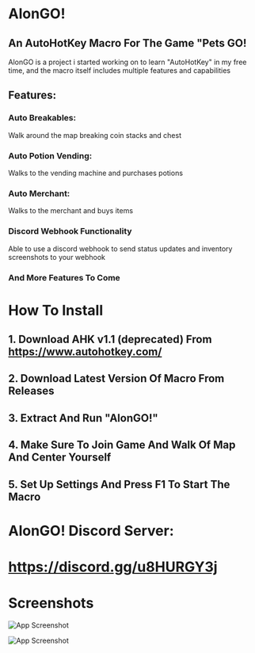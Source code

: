 # AlonGO!
## An AutoHotKey Macro For The Game "Pets GO!

AlonGO is a project i started working on to learn "AutoHotKey" in my free time, and the macro itself includes multiple features and capabilities
## Features:
### Auto Breakables:
Walk around the map breaking coin stacks and chest
### Auto Potion Vending:
Walks to the vending machine and purchases potions
### Auto Merchant:
Walks to the merchant and buys items
### Discord Webhook Functionality
Able to use a discord webhook to send status updates and inventory screenshots
to your webhook
### And More Features To Come


# How To Install
## 1. Download AHK v1.1 (deprecated) From https://www.autohotkey.com/

## 2. Download Latest Version Of Macro From Releases

## 3. Extract And Run "AlonGO!"

## 4. Make Sure To Join Game And Walk Of Map And Center Yourself

## 5. Set Up Settings And Press F1 To Start The Macro

# AlonGO! Discord Server:
# https://discord.gg/u8HURGY3j
# Screenshots

![App Screenshot](https://cdn.discordapp.com/attachments/1241647361131020418/1298446926525628476/image.png?ex=6719986f&is=671846ef&hm=8f7854e6bc4d74c8e85f47fb2c3945243a9eaa2dc6b2a6b89d7a2354c767a1c9&)

![App Screenshot](https://media.discordapp.net/attachments/1241647361131020418/1298447395285110895/image.png?ex=671998df&is=6718475f&hm=82b39efeadd24b034302830da8cd12d1082ab44b98fb31a5fa5fb8932b5b3462&=&format=webp&quality=lossless&width=510&height=676)
